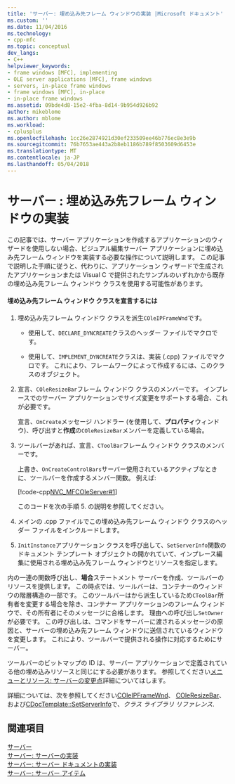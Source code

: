 ```yaml
---
title: 'サーバー: 埋め込み先フレーム ウィンドウの実装 |Microsoft ドキュメント'
ms.custom: ''
ms.date: 11/04/2016
ms.technology:
- cpp-mfc
ms.topic: conceptual
dev_langs:
- C++
helpviewer_keywords:
- frame windows [MFC], implementing
- OLE server applications [MFC], frame windows
- servers, in-place frame windows
- frame windows [MFC], in-place
- in-place frame windows
ms.assetid: 09bde4d8-15e2-4fba-8d14-9b954d926b92
author: mikeblome
ms.author: mblome
ms.workload:
- cplusplus
ms.openlocfilehash: 1cc26e2874921d30ef233509ee46b776ec8e3e9b
ms.sourcegitcommit: 76b7653ae443a2b8eb1186b789f8503609d6453e
ms.translationtype: MT
ms.contentlocale: ja-JP
ms.lasthandoff: 05/04/2018
---
```

# <a name="servers-implementing-in-place-frame-windows"></a>サーバー : 埋め込み先フレーム ウィンドウの実装
この記事では、サーバー アプリケーションを作成するアプリケーションのウィザードを使用しない場合、ビジュアル編集サーバー アプリケーションに埋め込み先フレーム ウィンドウを実装する必要な操作について説明します。 この記事で説明した手順に従うと、代わりに、アプリケーション ウィザードで生成されたアプリケーションまたは Visual C で提供されたサンプルのいずれかから既存の埋め込み先フレーム ウィンドウ クラスを使用する可能性があります。  
  
#### <a name="to-declare-an-in-place-frame-window-class"></a>埋め込み先フレーム ウィンドウ クラスを宣言するには  
  
1.  埋め込み先フレーム ウィンドウ クラスを派生`COleIPFrameWnd`です。  
  
    -   使用して、`DECLARE_DYNCREATE`クラスのヘッダー ファイルでマクロです。  
  
    -   使用して、`IMPLEMENT_DYNCREATE`クラスは、実装 (.cpp) ファイルでマクロです。 これにより、フレームワークによって作成するには、このクラスのオブジェクト。  
  
2.  宣言、`COleResizeBar`フレーム ウィンドウ クラスのメンバーです。 インプレースでのサーバー アプリケーションでサイズ変更をサポートする場合、これが必要です。  
  
     宣言、`OnCreate`メッセージ ハンドラー (を使用して、**プロパティ**ウィンドウ)、呼び出すと**作成**の`COleResizeBar`メンバーを定義している場合。  
  
3.  ツールバーがあれば、宣言、`CToolBar`フレーム ウィンドウ クラスのメンバーです。  
  
     上書き、`OnCreateControlBars`サーバー使用されているアクティブなときに、ツールバーを作成するメンバー関数。 例えば:  
  
     [!code-cpp[NVC_MFCOleServer#1](../mfc/codesnippet/cpp/servers-implementing-in-place-frame-windows_1.cpp)]  
  
     このコードを次の手順 5. の説明を参照してください。  
  
4.  メインの .cpp ファイルでこの埋め込み先フレーム ウィンドウ クラスのヘッダー ファイルをインクルードします。  
  
5.  `InitInstance`アプリケーション クラスを呼び出して、`SetServerInfo`関数のドキュメント テンプレート オブジェクトの開かれていて、インプレース編集に使用される埋め込み先フレーム ウィンドウとリソースを指定します。  
  
 内の一連の関数呼び出し、**場合**ステートメント サーバーを作成、ツールバーのリソースを提供します。 この時点では、ツールバーは、コンテナーのウィンドウの階層構造の一部です。 このツールバーはから派生しているため`CToolBar`所有者を変更する場合を除き、コンテナー アプリケーションのフレーム ウィンドウで、その所有者にそのメッセージに合格します。 理由への呼び出し`SetOwner`が必要です。 この呼び出しは、コマンドをサーバーに渡されるメッセージの原因と、サーバーの埋め込み先フレーム ウィンドウに送信されているウィンドウを変更します。 これにより、ツールバーで提供される操作に対応するためにサーバー。  
  
 ツールバーのビットマップの ID は、サーバー アプリケーションで定義されている他の埋め込みリソースと同じにする必要があります。 参照してください[メニューとリソース: サーバーの変更点](../mfc/menus-and-resources-server-additions.md)詳細についてはします。  
  
 詳細については、次を参照してください[COleIPFrameWnd](../mfc/reference/coleipframewnd-class.md)、 [COleResizeBar](../mfc/reference/coleresizebar-class.md)、および[CDocTemplate::SetServerInfo](../mfc/reference/cdoctemplate-class.md#setserverinfo)で、*クラス ライブラリ リファレンス*.  
  
## <a name="see-also"></a>関連項目  
 [サーバー](../mfc/servers.md)   
 [サーバー: サーバーの実装](../mfc/servers-implementing-a-server.md)   
 [サーバー: サーバー ドキュメントの実装](../mfc/servers-implementing-server-documents.md)   
 [サーバー: サーバー アイテム](../mfc/servers-server-items.md)

